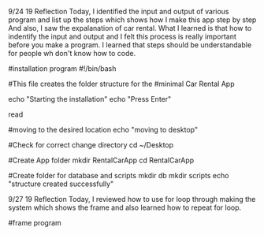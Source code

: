9/24 19
Reflection
Today, I identified the input and output of various program and list up the steps which shows how I make this app step by step
And also, I saw the expalanation of car rental.
What I learned is that how to indentify the input and output and I felt this process is really important before you make a program.  I learned that steps should be understandable for people wh don't know how to code.

#installation program
#!/bin/bash

#This file creates the folder structure for the
#minimal Car Rental App

echo "Starting the installation"
echo "Press Enter"

read

#moving to the desired location
echo "moving to desktop"

#Check for correct change directory
cd ~/Desktop

#Create App folder
mkdir RentalCarApp
cd RentalCarApp

#Create folder for database and scripts
mkdir db
mkdir scripts
echo "structure created successfully"

9/27 19
Reflection
Today, I reviewed how to use for loop through making the system which shows the frame and also learned how to repeat for loop.




















#frame program
